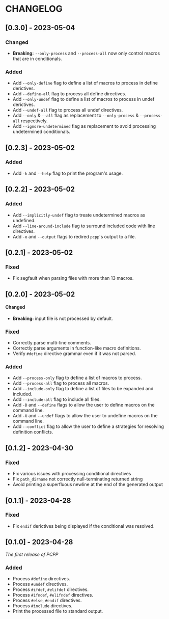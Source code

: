 # CHANGELOG

## [0.3.0] - 2023-05-04

### Changed

- **Breaking:** `--only-process` and `--process-all` now only control macros that are in conditionals.

### Added

- Add `--only-define` flag to define a list of macros to process in define derictives.
- Add `--define-all` flag to process all define directives.
- Add `--only-undef` flag to define a list of macros to process in undef derictives.
- Add `--undef-all` flag to process all undef directives.
- Add `--only` & `--all` flag as replacement to `--only-process` & `--process-all` respectively.
- Add `--ignore-undetermined` flag as replacement to avoid processing undetermined conditionals.

## [0.2.3] - 2023-05-02

### Added

- Add `-h` and `--help` flag to print the program's usage.

## [0.2.2] - 2023-05-02

### Added

- Add `--implicitly-undef` flag to treate undetermined macros as undefined.
- Add `--line-around-include` flag to surround included code with line directives.
- Add `-o` and `--output` flags to redired `pcpp`'s output to a file.

## [0.2.1] - 2023-05-02

### Fixed

- Fix segfault when parsing files with more than 13 macros.

## [0.2.0] - 2023-05-02

#### Changed

- **Breaking:** input file is not processed by default.

### Fixed

- Correctly parse multi-line comments.
- Correctly parse arguments in function-like macro definitions.
- Verify `#define` directive grammar even if it was not parsed.

### Added

- Add `--process-only` flag to define a list of macros to process.
- Add `--process-all` flag to process all macros.
- Add `--include-only` flag to define a list of files to be expanded and included.
- Add `--include-all` flag to include all files.
- Add `-D` and `--define` flags to allow the user to define macros on the command line.
- Add `-U` and `--undef` flags to allow the user to undefine macros on the command line.
- Add `--conflict` flag to allow the user to define a strategies for resolving definition conflicts.

## [0.1.2] - 2023-04-30

### Fixed

- Fix various issues with processing conditional directives
- Fix `path_dirname` not correctly null-terminating returned string
- Avoid printing a superfluous newline at the end of the generated output

## [0.1.1] - 2023-04-28

### Fixed

- Fix `endif` derictives being displayed if the conditional was resolved.

## [0.1.0] - 2023-04-28

_The first release of PCPP_

### Added

- Process `#define` directives.
- Process `#undef` directives.
- Process `#ifdef`, `#elifdef` directives.
- Process `#ifndef`, `#elifndef` directives.
- Process `#else`, `#endif` directives.
- Process `#include` directives.
- Print the processed file to standard output.
